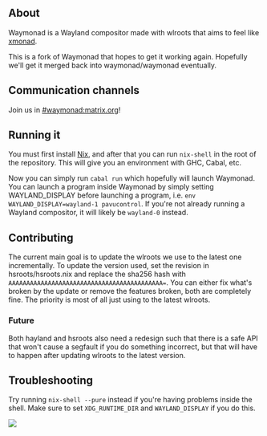 ## About

Waymonad is a Wayland compositor made with wlroots that aims to feel like [xmonad](https://github.com/xmonad/xmonad).

This is a fork of Waymonad that hopes to get it working again.
Hopefully we'll get it merged back into waymonad/waymonad eventually.

## Communication channels

Join us in [#waymonad:matrix.org](https://matrix.to/#/#waymonad:matrix.org)!

## Running it

You must first install [Nix](https://nixos.org/download.html),
and after that you can run `nix-shell` in the root of the repository.
This will give you an environment with GHC, Cabal, etc.

Now you can simply run `cabal run` which hopefully will launch Waymonad.
You can launch a program inside Waymonad by simply setting WAYLAND_DISPLAY
before launching a program, i.e. `env WAYLAND_DISPLAY=wayland-1 pavucontrol`.
If you're not already running a Wayland compositor, it will likely be `wayland-0` instead.

## Contributing

The current main goal is to update the wlroots we use to the latest one incrementally.
To update the version used, set the revision in hsroots/hsroots.nix and replace
the sha256 hash with `AAAAAAAAAAAAAAAAAAAAAAAAAAAAAAAAAAAAAAAAAAA=`.
You can either fix what's broken by the update or remove the features broken,
both are completely fine. The priority is most of all just using
to the latest wlroots.

### Future

Both hayland and hsroots also need a redesign such that there is a safe
API that won't cause a segfault if you do something incorrect, but that
will have to happen after updating wlroots to the latest version.

## Troubleshooting

Try running `nix-shell --pure` instead if you're having problems inside the shell.
Make sure to set `XDG_RUNTIME_DIR` and `WAYLAND_DISPLAY` if you do this.

<img src="./assets/logo-light.svg">
